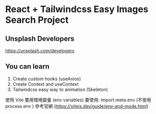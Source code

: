 # React + Tailwindcss Easy Images Search Project

## Unsplash Developers

https://unsplash.com/developers

## You can learn

1. Create custom hooks (useAxios)
2. Create Context and useContext
3. Tailwindcss easy way to animation (Skeleton)

使用 Vite 要用環境變量 (env variables) 要使用: import.meta.env (不使用 process.env )
參考官網 (https://vitejs.dev/guide/env-and-mode.html)
